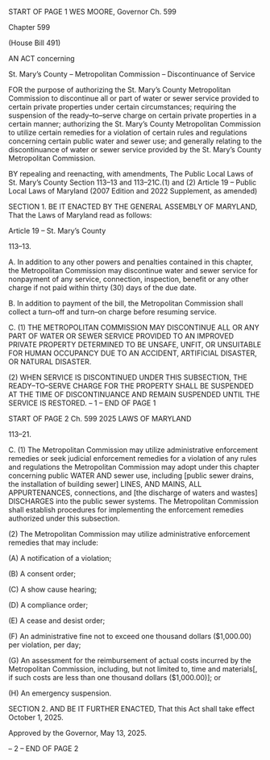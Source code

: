 START OF PAGE 1
WES MOORE, Governor Ch. 599

Chapter 599

(House Bill 491)

AN ACT concerning

St. Mary’s County – Metropolitan Commission – Discontinuance of Service

FOR the purpose of authorizing the St. Mary’s County Metropolitan Commission to
discontinue all or part of water or sewer service provided to certain private properties
under certain circumstances; requiring the suspension of the ready–to–serve charge
on certain private properties in a certain manner; authorizing the St. Mary’s County
Metropolitan Commission to utilize certain remedies for a violation of certain rules
and regulations concerning certain public water and sewer use; and generally
relating to the discontinuance of water or sewer service provided by the St. Mary’s
County Metropolitan Commission.

BY repealing and reenacting, with amendments,
The Public Local Laws of St. Mary’s County
Section 113–13 and 113–21C.(1) and (2)
Article 19 – Public Local Laws of Maryland
(2007 Edition and 2022 Supplement, as amended)

SECTION 1. BE IT ENACTED BY THE GENERAL ASSEMBLY OF MARYLAND,
That the Laws of Maryland read as follows:

Article 19 – St. Mary’s County

113–13.

A. In addition to any other powers and penalties contained in this chapter, the
Metropolitan Commission may discontinue water and sewer service for nonpayment of any
service, connection, inspection, benefit or any other charge if not paid within thirty (30)
days of the due date.

B. In addition to payment of the bill, the Metropolitan Commission shall collect
a turn–off and turn–on charge before resuming service.

C. (1) THE METROPOLITAN COMMISSION MAY DISCONTINUE ALL OR
ANY PART OF WATER OR SEWER SERVICE PROVIDED TO AN IMPROVED PRIVATE
PROPERTY DETERMINED TO BE UNSAFE, UNFIT, OR UNSUITABLE FOR HUMAN
OCCUPANCY DUE TO AN ACCIDENT, ARTIFICIAL DISASTER, OR NATURAL DISASTER.

(2) WHEN SERVICE IS DISCONTINUED UNDER THIS SUBSECTION, THE
READY–TO–SERVE CHARGE FOR THE PROPERTY SHALL BE SUSPENDED AT THE TIME
OF DISCONTINUANCE AND REMAIN SUSPENDED UNTIL THE SERVICE IS RESTORED.
– 1 –
END OF PAGE 1

START OF PAGE 2
Ch. 599 2025 LAWS OF MARYLAND

113–21.

C. (1) The Metropolitan Commission may utilize administrative enforcement
remedies or seek judicial enforcement remedies for a violation of any rules and regulations
the Metropolitan Commission may adopt under this chapter concerning public WATER AND
sewer use, including [public sewer drains, the installation of building sewer] LINES, AND
MAINS, ALL APPURTENANCES, connections, and [the discharge of waters and wastes]
DISCHARGES into the public sewer systems. The Metropolitan Commission shall establish
procedures for implementing the enforcement remedies authorized under this subsection.

(2) The Metropolitan Commission may utilize administrative enforcement
remedies that may include:

(A) A notification of a violation;

(B) A consent order;

(C) A show cause hearing;

(D) A compliance order;

(E) A cease and desist order;

(F) An administrative fine not to exceed one thousand dollars
($1,000.00) per violation, per day;

(G) An assessment for the reimbursement of actual costs incurred by
the Metropolitan Commission, including, but not limited to, time and materials[, if such
costs are less than one thousand dollars ($1,000.00)]; or

(H) An emergency suspension.

SECTION 2. AND BE IT FURTHER ENACTED, That this Act shall take effect
October 1, 2025.

Approved by the Governor, May 13, 2025.

– 2 –
END OF PAGE 2